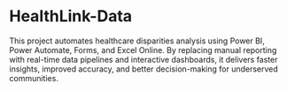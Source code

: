 # HealthLink-Data
This project automates healthcare disparities analysis using Power BI, Power Automate, Forms, and Excel Online. By replacing manual reporting with real-time data pipelines and interactive dashboards, it delivers faster insights, improved accuracy, and better decision-making for underserved communities.
